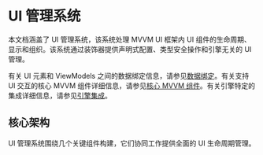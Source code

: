 # UI 管理系统

本文档涵盖了 UI 管理系统，该系统处理 MVVM UI 框架内 UI 组件的生命周期、显示和组织。该系统通过装饰器提供声明式配置、类型安全操作和引擎无关的 UI 管理。

有关 UI 元素和 ViewModels 之间的数据绑定信息，请参见[数据绑定](04-03-02-02-data-binding.md)。有关支持 UI 交互的核心 MVVM 组件详细信息，请参见[核心 MVVM 组件](04-03-02-core-mvvm-components.md)。有关引擎特定的集成详细信息，请参见[引擎集成](04-03-03-04-engine-integration.md)。

## 核心架构

UI 管理系统围绕几个关键组件构建，它们协同工作提供全面的 UI 生命周期管理。